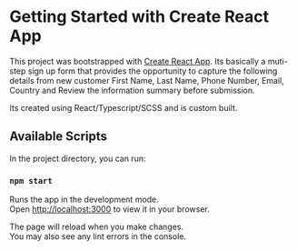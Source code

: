 # Getting Started with Create React App

This project was bootstrapped with [Create React App](https://github.com/facebook/create-react-app). 
Its basically a muti-step sign up form that provides the opportunity to capture the following details from new customer 
First Name,
Last Name,
Phone Number,
Email,
Country 
and Review the information summary before submission.

Its created using React/Typescript/SCSS and is custom built.

## Available Scripts

In the project directory, you can run:

### `npm start`

Runs the app in the development mode.\
Open [http://localhost:3000](http://localhost:3000) to view it in your browser.

The page will reload when you make changes.\
You may also see any lint errors in the console.
